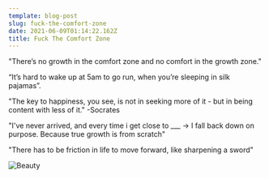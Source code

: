 ```yaml
---
template: blog-post
slug: fuck-the-comfort-zone
date: 2021-06-09T01:14:22.162Z
title: Fuck The Comfort Zone
---
```

"There’s no growth in the comfort zone and no comfort in the growth zone."

“It’s hard to wake up at 5am to go run, when you’re sleeping in silk pajamas”.

"The key to happiness, you see, is not in seeking more of it - but in being content with less of it." -Socrates

"I've never arrived, and every time i get close to ___ → I fall back down on purpose. Because true growth is from scratch"

"There has to be friction in life to move forward, like sharpening a sword"

![Beauty](https://images.pexels.com/photos/2008158/pexels-photo-2008158.jpeg?auto=compress&cs=tinysrgb&dpr=2&h=650&w=940 "Beauty")